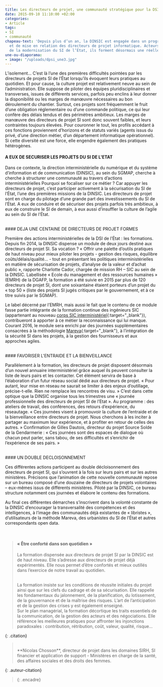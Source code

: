 ```yaml
---
title: Les directeurs de projet, une communauté stratégique pour la DSI de l’État
date: 2015-09-10 11:10:00 +02:00
categories:
- Article
tags:
- SI
- communauté
chapeau-text: 'Depuis plus d’un an, la DINSIC est engagée dans un programme de formation
  et de mise en relation des directeurs de projet informatique. Acteurs fondamentaux
  de la modernisation du SI de l’État, ils forment désormais une réelle communauté. '
une-ou-diaporama:
- image: "/uploads/dpsi_une3.jpg"
---
```


L’isolement… C’est là l’une des premières difficultés pointées par les directeurs de projets SI de l’État lorsqu’ils évoquent leurs pratiques au quotidien. Et pour cause, la culture projet est relativement neuve au sein de l’administration. Elle suppose de piloter des équipes pluridisciplinaires et transverses, issues de différents services, parfois peu enclins à leur donner la disponibilité ou les marges de manœuvre nécessaires au bon déroulement du chantier. Surtout, ces projets sont fréquemment le fruit d’une obligation réglementaire ou d’une commande politique, ce qui leur confère des délais tendus et des périmètres ambitieux. Les marges de manœuvre des directeurs de projet SI sont donc souvent faibles, et leurs contraintes toujours élevées. Pour couronner le tout, les profils accédant à ces fonctions proviennent d’horizons et de statuts variés (agents issus du privé, d’une direction métier, d’un département informatique opérationnel). Si cette diversité est une force, elle engendre également des pratiques hétérogènes.
<br>
#### A EUX DE SECURISER LES PROJETS DU SI DE L'ETAT 
 
Dans ce contexte, la direction interministérielle du numérique et du système d’information et de communication (DINSIC), au sein du SGMAP, cherche à cherche à structurer une communauté au travers d’actions interministérielles Pourquoi se focaliser sur ce métier ? Car appuyer les directeurs de projet, c’est participer activement à la sécurisation du SI de l’État, l’une des premières missions de la DINSIC. Les directeurs de projet sont en charge du pilotage d’une grande part des investissements du SI de l’État. A eux de conduire et de sécuriser des projets parfois très ambitieux, à eux de construire le SI de demain, à eux aussi d’insuffler la culture de l’agile au sein du SI de l’État.
 
<br>
#### DEJA UNE CENTAINE DE DIRECTEURS DE PROJET FORMES 

Première des actions interministérielles de la DSI de l’État : les formations. Depuis fin 2014, la DINSIC dispense un module de deux jours destiné aux directeurs de projet SI. Sa vocation ? « Offrir une palette d’outils pratiques de haut niveau pour mieux piloter les projets - gestion des risques, équilibre coûts/délais/qualité… - tout en présentant les politiques interministérielles en matière de sécurisation de projets, d’analyse de la valeur et d’achat public », rapporte Charlotte Cador, chargée de mission RH – SIC au sein de la DINSIC. Labellisée « Ecole du management et des ressources humaines » (EMRH) de la DGAFP, la formation a été suivie en 2015 par plus de 120 directeurs de projet SI, dont une soixantaine étaient porteurs d’un projet du « top 50 » (liste des projets SI jugés critiques par le gouvernement, et à ce titre suivis par le SGMAP).

Le label décerné par l’EMRH, mais aussi le fait que le contenu de ce module fasse partie intégrante de la formation continue des ingénieurs SIC (appartenant au nouveau [corps SIC interministériel](https://www.modernisation.gouv.fr/home/letat-facilite-le-recrutement-et-la-mobilite-de-ses-ingenieurs-sic){:target="_blank"}), contribueront à apporter à ce métier la reconnaissance qui lui manque. Courant 2016, le module sera enrichi par des journées supplémentaires consacrées à la méthodologie [Mareva](https://www.modernisation.gouv.fr/home/un-nouveau-mareva-pour-mieux-calculer-la-valeur-des-projets-informatiques-de-l-administration){:target="_blank"}, à l’intégration de la sécurité SI dans les projets, à la gestion des fournisseurs et aux approches agiles.
 
<br>
#### FAVORISER L'ENTRAIDE ET LA BIENVEILLANCE 

Parallèlement à la formation, les directeurs de projet disposent désormais d’un nouvel annuaire interministériel grâce auquel ils peuvent consulter la liste de leurs pairs et les contacter. Cet élément servira de base à l’élaboration d’un futur réseau social dédié aux directeurs de projet. « Pour autant, leur mise en réseau ne saurait se limiter à des enjeux d’outillage, précise-t-elle. Rien ne remplace les rencontres de visu. » C’est dans cette optique que la DINSIC organise tous les trimestres une « journée professionnelle des directeurs de projet SI de l’Etat ». Au programme : des ateliers de travail, des conférences, des retours d’expérience, du réseautage. « Ces journées visent à promouvoir la culture de l’entraide et de la bienveillance entre directeurs de projet. Nous cherchons à les inciter à partager au maximum leur expérience, et à profiter en retour de celles des autres. » Confirmation de Gilles Dautois, directeur du projet Source Solde de la Gendarmerie : « Ces journées sont des espaces de dialogue où chacun peut parler, sans tabou, de ses difficultés et s’enrichir de l’expérience de ses pairs. »
 
<br>
#### UN DOUBLE DECLOISONNEMENT

Ces différentes actions participent au double décloisonnement des directeurs de projet SI, qui s’ouvrent à la fois sur leurs pairs et sur les autres ministères. Précisons que l’animation de cette nouvelle communauté repose sur un bureau composé d’une douzaine de directeurs de projets volontaires – eux-mêmes issus de différents ministères. Piloté par la DINSIC, ce bureau structure notamment ces journées et élabore le contenu des formations.

Au final ces différentes démarches s’inscrivent dans la volonté constante de la DINSIC d’encourager la transversalité des compétences et des intelligences, à l’image des communautés déjà existantes de « libristes », d’utilisateurs de la méthode Mareva, des urbanistes du SI de l’État et autres correspondants open data. 

 
<br>

> #### « Être conforté dans son quotidien »   
>
> La formation dispensée aux directeurs de projet SI par la DINSIC est de haut niveau. Elle s’adresse aux directeurs de projet déjà expérimentés. Elle nous permet d’être confortés et mieux outillés dans l’exercice de notre travail au quotidien.
>
> 
><br>
>La formation insiste sur les conditions de réussite initiales du projet ainsi que sur les clefs du cadrage et de sa sécurisation. Elle rappelle les fondamentaux du jalonnement, de la planification, du lotissement, de la gouvernance et de la maîtrise des risques. L’art de l’anticipation et de la gestion des crises y est également enseigné.
>
> 
><br>
>Sur le plan managérial, la formation décortique les traits essentiels de la communication, de la gestion des acteurs et des négociations. Elle référence les meilleures pratiques pour affronter les injonctions paradoxales : contribution, rétribution, coût, valeur, qualité, risque…
{: .citation}
><br>
>**Nicolas Chosson**, directeur de projet dans les domaines SIRH, SI financier et application de support - Ministères en charge de la santé, des affaires sociales et des droits des femmes.
{: .auteur-citation}
>
>{: .encadre}